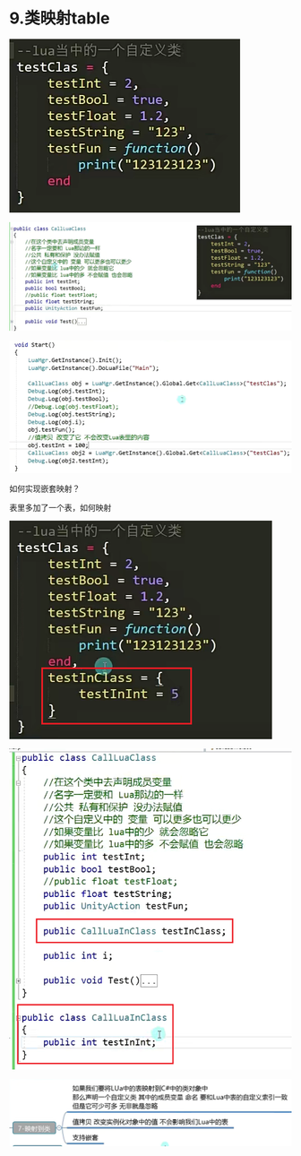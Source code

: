 # 9.类映射table

![47a39618feec9b1043a6379289ff30d8.png](image/47a39618feec9b1043a6379289ff30d8.png)

![31e2bad078726f43fbf79e812023bd96.png](image/31e2bad078726f43fbf79e812023bd96.png)

![a285bbc7eaf2f293293d635b8e2676e1.png](image/a285bbc7eaf2f293293d635b8e2676e1.png)

如何实现嵌套映射？

表里多加了一个表，如何映射

![b50a0a0f1951eb6fefd141d8c010bd2e.png](image/b50a0a0f1951eb6fefd141d8c010bd2e.png)

![7f45b2ef7cc35ba2898c1725af76632f.png](image/7f45b2ef7cc35ba2898c1725af76632f.png)

![f99428eff9b08b1ff5e623c5f71e7fcc.png](image/f99428eff9b08b1ff5e623c5f71e7fcc.png)
